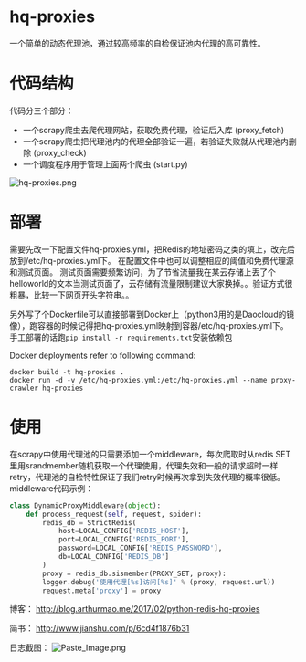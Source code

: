 # hq-proxies

一个简单的动态代理池，通过较高频率的自检保证池内代理的高可靠性。

# 代码结构
代码分三个部分：
*  一个scrapy爬虫去爬代理网站，获取免费代理，验证后入库   (proxy_fetch)
*  一个scrapy爬虫把代理池内的代理全部验证一遍，若验证失败就从代理池内删除   (proxy_check)
*  一个调度程序用于管理上面两个爬虫   (start.py)

![hq-proxies.png](http://upload-images.jianshu.io/upload_images/4610828-edbea71e6ff36157.png?imageMogr2/auto-orient/strip%7CimageView2/2/w/1240)

# 部署
需要先改一下配置文件hq-proxies.yml，把Redis的地址密码之类的填上，改完后放到/etc/hq-proxies.yml下。
在配置文件中也可以调整相应的阈值和免费代理源和测试页面。
测试页面需要频繁访问，为了节省流量我在某云存储上丢了个helloworld的文本当测试页面了，云存储有流量限制建议大家换掉。。验证方式很粗暴，比较一下网页开头字符串。。

另外写了个Dockerfile可以直接部署到Docker上（python3用的是Daocloud的镜像），跑容器的时候记得把hq-proxies.yml映射到容器/etc/hq-proxies.yml下。
手工部署的话跑`pip install -r requirements.txt`安装依赖包

Docker deployments refer to following command:
```
docker build -t hq-proxies .
docker run -d -v /etc/hq-proxies.yml:/etc/hq-proxies.yml --name proxy-crawler hq-proxies
```

# 使用
在scrapy中使用代理池的只需要添加一个middleware，每次爬取时从redis SET里用srandmember随机获取一个代理使用，代理失效和一般的请求超时一样retry，代理池的自检特性保证了我们retry时候再次拿到失效代理的概率很低。middleware代码示例：   

```python
class DynamicProxyMiddleware(object):
    def process_request(self, request, spider):
        redis_db = StrictRedis(
            host=LOCAL_CONFIG['REDIS_HOST'], 
            port=LOCAL_CONFIG['REDIS_PORT'], 
            password=LOCAL_CONFIG['REDIS_PASSWORD'],
            db=LOCAL_CONFIG['REDIS_DB']
        ) 
        proxy = redis_db.sismember(PROXY_SET, proxy):
        logger.debug('使用代理[%s]访问[%s]' % (proxy, request.url))
        request.meta['proxy'] = proxy
```


博客： http://blog.arthurmao.me/2017/02/python-redis-hq-proxies   

简书： http://www.jianshu.com/p/6cd4f1876b31   

日志截图：
![Paste_Image.png](http://upload-images.jianshu.io/upload_images/4610828-29e8d33a438a606f.png?imageMogr2/auto-orient/strip%7CimageView2/2/w/1240)
